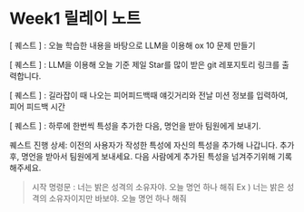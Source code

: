 # Week1 릴레이 노트

[ 퀘스트 ] : 오늘 학습한 내용을 바탕으로 LLM을 이용해 ox 10 문제 만들기

[ 퀘스트 ] : LLM을 이용해 오늘 기준 제일 Star를 많이 받은 git 레포지토리 링크를 출력합니다.

[ 퀘스트 ] : 길라잡이 때 나오는 피어피드백때 얘깃거리와 전날 미션 정보를 입력하여, 피어 피드백 시간

[ 퀘스트 ] : 하루에 한번씩 특성을 추가한 다음, 명언을 받아 팀원에게 보내기.

퀘스트 진행 상세: 이전의 사용자가 작성한 특성에 자신의 특성을 추가해 나갑니다. 추가후, 명언을 받아서 팀원에게 보내세요. 다음 사람에게 추가된 특성을 넘겨주기위해 기록해주세요.

> 시작 명령문 : 너는 밝은 성격의 소유자야. 오늘 명언 하나 해줘
> Ex ) 너는 밝은 성격의 소유자이지만 바보야. 오늘 명언 하나 해줘

